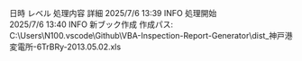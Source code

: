 日時	レベル	処理内容	詳細
2025/7/6 13:39	INFO	処理開始	
2025/7/6 13:40	INFO	新ブック作成	作成パス: C:\Users\N100\.vscode\Github\VBA-Inspection-Report-Generator\dist\_神戸港変電所-6TrBRy-2013.05.02.xls
